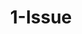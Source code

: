 ---
title: 1-Issue
description: Description 1
issue: 59
status: Backlog
size: S
estimate: 15
devHours: 5
qaHours: 10
plannedStart: '2025-08-27'
plannedEnd: '2025-08-29'
actualStart: '2025-08-29'
actualEnd: '2025-08-31'
assignees:
  - sctgithub
labels:
  - enhancement
priority: Medium
sprint: Sprint 1
commentHistory: []
comments: Comment 1
---
